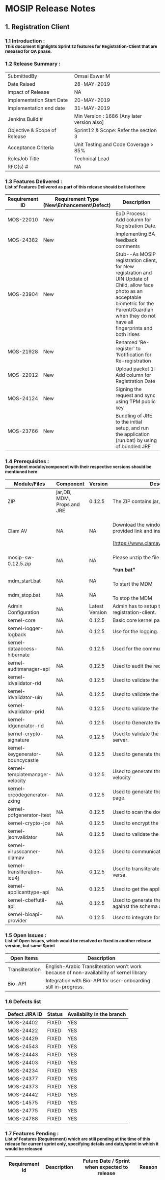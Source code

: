 # MOSIP Release Notes
## 1. Registration Client

### 1.1 Introduction : <br><sub>This document highlights Sprint 12 features for Registration-Client that are released for QA phase.</sub></br>

### 1.2 Release Summary : 
|         |          |
|----------|----------|
SubmittedBy|Omsai Eswar M
Date Raised | 28-MAY-2019
Impact of Release|NA
Implementation Start Date |20-MAY-2019
Implementation end date	|31-MAY-2019
Jenkins Build #	|Min Version : 1686  [Any later version also]
Objective & Scope of Release| Sprint12 & Scope: Refer the section 3
Acceptance Criteria	| Unit Testing and Code Coverage > 85%
Role/Job Title|Technical Lead
RFC(s) #|	NA


### 1.3 Features Delivered : <br><sub>List of Features Delivered as part of this release should be listed here</sub></br>
Requirement ID | Requirement Type <br>(New\\Enhancement\\Defect)</br> | Description
-----|----------|-------------
MOS-22010 |New|EoD Process : Add column for Registration Date.
MOS-24382|New|Implementing BA feedback comments
MOS-23904|New|Stub--As MOSIP registration client, for New registration and UIN Update of Child, allow face photo as an acceptable biometric for the Parent/Guardian when they do not have all fingerprints and both irises
MOS-21928|New|Renamed 'Re-register' to 'Notification for Re-registration
MOS-22012|New|Upload packet 1: Add column for Registration Date
MOS-24124|New|Signing the request and sync using TPM public key
MOS-23766|New|Bundling of JRE to the initial setup, and run the application (run.bat) by using of bundled JRE





### 1.4 Prerequisites : <br><sub>Dependent module/component with their respective versions should be mentioned here</sub></br>
Module/Files|Component|Version|Description (If any)
-----|-------------|----------------|--------------
ZIP|jar,DB, MDM, Props and JRE|0.12.5|The ZIP contains jar,DB, MDM, Props and JRE. 
Clam AV |NA|NA|<br>Download the windows clam av antivirus by provided link and install the s\w.</br> <br>[https://www.clamav.net/downloads#otherversions]</br>
mosip-sw-0.12.5.zip|NA|NA|<br>Please unzip the file and execute the run.bat</br><br> **“run.bat”**</br>
mdm_start.bat|NA|NA|<br>To start the MDM </br>
mdm_stop.bat|NA|NA|<br>To stop the MDM</br>
Admin Configuration|NA|Latest Version|Admin has to setup the desired configuration for the registration-client.
kernel-core|NA|0.12.5|Basic core kernel packages.
kernel-logger-logback|NA|0.12.5|Use for the logging.
kernel-dataaccess-hibernate|NA|0.12.5|Used for the communicating to the DB.
kernel-auditmanager-api|NA|0.12.5|Used to audit the reocrds into the DB
kernel-idvalidator-rid|NA|0.12.5|Used to validate the RID format.
kernel-idvalidator-uin|NA|0.12.5|Used to validate the UIN format
kernel-idvalidator-prid|NA|0.12.5|Used to validate the PRID format
kernel-idgenerator-rid|NA|0.12.5|Used to Generate the RID.
kernel-crypto-signature|NA|0.12.5|Used to validate the signature response from server.
kernel-keygenerator-bouncycastle|NA|0.12.5|Used to generate the key pair for AES -256.
kernel-templatemanager-velocity|NA|0.12.5|Used to generate the template manager using the velocity
kernel-qrcodegenerator-zxing|NA|0.12.5|Used to generate the QR code in acknowledgment page.
kernel-pdfgenerator-itext|NA|0.12.5|Used to scan the document in PDF format.
kernel-crypto-jce|NA|0.12.5|Used to encrypt the packet information
kernel-jsonvalidator|NA|0.12.5|Used to validate the JSON.
kernel-virusscanner-clamav|NA|0.12.5|Used to communicate to the Antivirus Clam AV
kernel-transliteration-icu4j|NA|0.12.5|Used to transliterate the Arabic to French and vice versa.
kernel-applicanttype-api|NA|0.12.5|Used to get the applicant types 
kernel-cbeffutil-api|NA|0.12.5|Used to generate the CBEFF file and validate against the schema also.
kernel-bioapi-provider|NA|0.12.5|Used to integrate for the user-onboarding.

### 1.5 Open Issues : <br><sub>List of Open Issues, which would be resolved or fixed in another release version, but same Sprint</sub></br>
Open Items|Description
-----------------|----------------------
Transliteration|English-Arabic Transliteration  won’t work because of non-availability of kernel library
Bio-API|Integration with Bio-API for user-onboarding still in-progress.

### 1.6 Defects list
Defect JIRA ID|Status|Availabilty in the branch
---------------|-------------|------------------
MOS-24402|FIXED|YES
MOS-24422|FIXED|YES
MOS-24429|FIXED|YES
MOS-24543|FIXED|YES
MOS-24443|FIXED|YES
MOS-24403|FIXED|YES
MOS-24234|FIXED|YES
MOS-24377|FIXED|YES
MOS-24373|FIXED|YES
MOS-24442|FIXED|YES
MOS-14575|FIXED|YES
MOS-24775|FIXED|YES
MOS-24788|FIXED|YES

### 1.7 Features Pending : <br><sub>List of Features (Requirement) which are still pending at the time of this release for current sprint only, specifying details and date/sprint in which it would be released</sub></br>
Requirement Id|Description|Future Date / Sprint when expected to release | Reason
--------------|-----------|-----------|-------------






